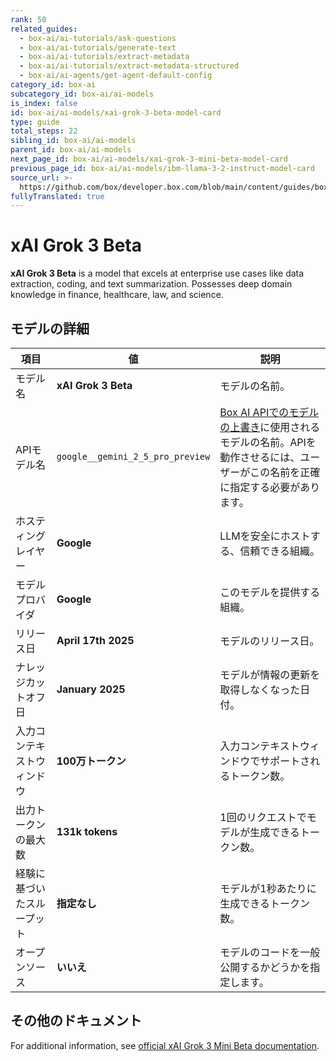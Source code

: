 ```yaml
---
rank: 50
related_guides:
  - box-ai/ai-tutorials/ask-questions
  - box-ai/ai-tutorials/generate-text
  - box-ai/ai-tutorials/extract-metadata
  - box-ai/ai-tutorials/extract-metadata-structured
  - box-ai/ai-agents/get-agent-default-config
category_id: box-ai
subcategory_id: box-ai/ai-models
is_index: false
id: box-ai/ai-models/xai-grok-3-beta-model-card
type: guide
total_steps: 22
sibling_id: box-ai/ai-models
parent_id: box-ai/ai-models
next_page_id: box-ai/ai-models/xai-grok-3-mini-beta-model-card
previous_page_id: box-ai/ai-models/ibm-llama-3-2-instruct-model-card
source_url: >-
  https://github.com/box/developer.box.com/blob/main/content/guides/box-ai/ai-models/xai-grok-3-beta-model-card.md
fullyTranslated: true
---
```

# xAI Grok 3 Beta

**xAI Grok 3 Beta** is a model that excels at enterprise use cases like data extraction, coding, and text summarization. Possesses deep domain knowledge in finance, healthcare, law, and science.

## モデルの詳細

| 項目            | 値                                | 説明                                                                                 |
| ------------- | -------------------------------- | ---------------------------------------------------------------------------------- |
| モデル名          | **xAI Grok 3 Beta**              | モデルの名前。                                                                            |
| APIモデル名       | `google__gemini_2_5_pro_preview` | [Box AI APIでのモデルの上書き][overrides]に使用されるモデルの名前。APIを動作させるには、ユーザーがこの名前を正確に指定する必要があります。 |
| ホスティングレイヤー    | **Google**                       | LLMを安全にホストする、信頼できる組織。                                                              |
| モデルプロバイダ      | **Google**                       | このモデルを提供する組織。                                                                      |
| リリース日         | **April 17th 2025**              | モデルのリリース日。                                                                         |
| ナレッジカットオフ日    | **January 2025**                 | モデルが情報の更新を取得しなくなった日付。                                                              |
| 入力コンテキストウィンドウ | **100万トークン**                     | 入力コンテキストウィンドウでサポートされるトークン数。                                                        |
| 出力トークンの最大数    | **131k tokens**                  | 1回のリクエストでモデルが生成できるトークン数。                                                           |
| 経験に基づいたスループット | **指定なし**                         | モデルが1秒あたりに生成できるトークン数。                                                              |
| オープンソース       | **いいえ**                          | モデルのコードを一般公開するかどうかを指定します。                                                          |

## その他のドキュメント

For additional information, see [official xAI Grok 3 Mini Beta documentation][xai-grok-models].

[xai-grok-models]: https://docs.x.ai/docs/models

[overrides]: g://box-ai/ai-agents/ai-agent-overrides
